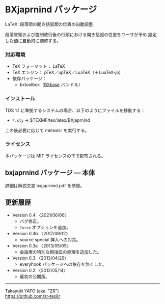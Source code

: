 BXjaprnind パッケージ
=====================

LaTeX: 段落頭の開き括弧類の位置の自動調整

段落冒頭および強制改行後の行頭における開き括弧の位置をユーザが予め
設定した値に自動的に調整する。

### 対応環境

  * TeX フォーマット： LaTeX
  * TeX エンジン： pTeX／upTeX／LuaTeX（＋LuaTeX-ja）
  * 依存パッケージ：
      - bxtoolbox（[BXbase] バンドル）

[BXbase]: https://www.ctan.org/pkg/bxbase

### インストール

TDS 1.1 に準拠するシステムの場合、以下のようにファイルを移動する：

  - `*.sty`  →  $TEXMF/tex/latex/BXjaprnind

この後必要に応じて mktexlsr を実行する。

### ライセンス

本パッケージは MIT ライセンスの下で配布される。


bxjaprnind パッケージ ― 本体
-----------------------------

詳細は解説文書 bxjaprnind.pdf を参照。


更新履歴
--------

  * Version 0.4  〈2021/06/06〉
      - バグ修正。
      - `force` オプションを追加。
  * Version 0.3b 〈2017/09/12〉
      - source special 挿入への対策。
  * Version 0.3a 〈2013/05/05〉
      - 会話用の特別な鉤括弧の処理を追加した。
  * Version 0.3  〈2013/04/29〉
      - everyhook パッケージへの依存を無くした。
  * Version 0.2  〈2012/05/14〉
      - 最初の公開版。

--------------------
Takayuki YATO (aka. "ZR")  
https://github.com/zr-tex8r
